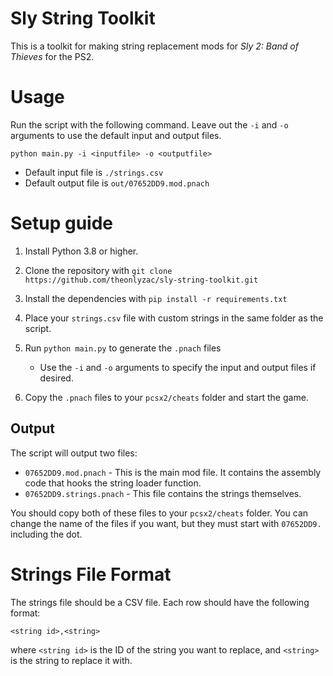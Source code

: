 # Sly String Toolkit

This is a toolkit for making string replacement mods for *Sly 2: Band of Thieves* for the PS2.

# Usage

Run the script with the following command. Leave out the `-i` and `-o` arguments to use the default input and output files.

`python main.py -i <inputfile> -o <outputfile>`
* Default input file is `./strings.csv`
* Default output file is `out/07652DD9.mod.pnach`

# Setup guide

1. Install Python 3.8 or higher.

2. Clone the repository with `git clone https://github.com/theonlyzac/sly-string-toolkit.git`

3. Install the dependencies with `pip install -r requirements.txt`

4. Place your `strings.csv` file with custom strings in the same folder as the script.

5. Run `python main.py` to generate the `.pnach` files
   * Use the `-i` and `-o` arguments to specify the input and output files if desired.

6. Copy the `.pnach` files to your `pcsx2/cheats` folder and start the game.

## Output 

The script will output two files:

* `07652DD9.mod.pnach` - This is the main mod file. It contains the assembly code that hooks the string loader function.
* `07652DD9.strings.pnach` - This file contains the strings themselves.

You should copy both of these files to your `pcsx2/cheats` folder. You can change the name of the files if you want, but they must start with `07652DD9.` including the dot.

# Strings File Format

The strings file should be a CSV file. Each row should have the following format:

`<string id>,<string>`

where `<string id>` is the ID of the string you want to replace, and `<string>` is the string to replace it with.
